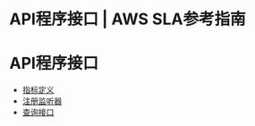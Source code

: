 # API程序接口 | AWS SLA参考指南

# API程序接口

  * [指标定义](<definition.html>)
  * [注册监听器](<listener.html>)
  * [查询接口](<query.html>)